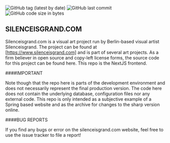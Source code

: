 ![GitHub tag (latest by date)](https://img.shields.io/github/v/tag/mydogspies/silenceisgrand-front) ![GitHub last commit](https://img.shields.io/github/last-commit/mydogspies/silenceisgrand-front) ![GitHub code size in bytes](https://img.shields.io/github/languages/code-size/mydogspies/silenceisgrand-front)
## SILENCEISGRAND.COM

Silenceisgrand.com is a visual art project run by Berlin-based visual artist Silenceisgrand.
The project can be found at [https://www.silenceisgrand.com] and is part of several art
projects. As a firm believer in open source and copy-left license forms, the source code for
this project can be found here. This repo is the NextJS frontend.

####IMPORTANT

Note though that the repo here is parts of the development
environment and does not necessarily represent the final production version. The code here does not
contain the underlying database, configuration files nor any external code. This repo is only intended
as a subjective example of a Spring based website and as the archive for changes to
the sharp version online.

####BUG REPORTS

If you find any bugs or error on the silenceisgrand.com website, feel free to use the issue tracker
to file a report!
